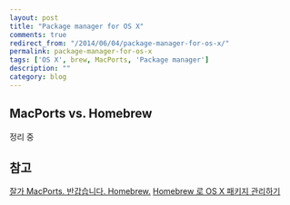 ```yaml
---
layout: post
title: "Package manager for OS X"
comments: true
redirect_from: "/2014/06/04/package-manager-for-os-x/"
permalink: package-manager-for-os-x
tags: ['OS X', brew, MacPorts, 'Package manager']
description: ""
category: blog
---
```


## MacPorts vs. Homebrew

정리 중

## 참고

[잘가 MacPorts. 반갑습니다. Homebrew.](http://dalinaum-kr.tumblr.com/post/2986196227/hello-homebrew)
[Homebrew 로 OS X 패키지 관리하기](http://rkjun.wordpress.com/2013/07/14/os-x-missing-package-manager-home-brew/)
